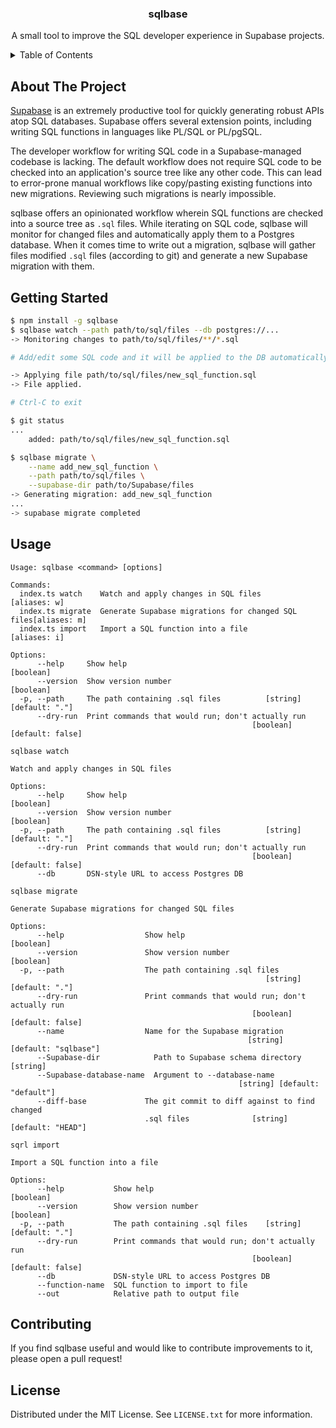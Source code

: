 <div id="top"></div>

<h3 align="center">sqlbase</h3>

  <p align="center">
    A small tool to improve the SQL developer experience in Supabase projects.
    <br />
</div>

<!-- TABLE OF CONTENTS -->
<details>
  <summary>Table of Contents</summary>
  <ol>
    <li><a href="#about-the-project">About The Project</a></li>
    <li><a href="#getting-started">Getting Started</a></li>
    <li><a href="#usage">Usage</a></li>
    <li><a href="#license">License</a></li>
    <li><a href="#contact">Contact</a></li>
    <li><a href="#acknowledgments">Acknowledgments</a></li>
  </ol>
</details>

<!-- ABOUT THE PROJECT -->

## About The Project

<a href="https://supabase.com/">Supabase</a> is an extremely productive tool for quickly generating robust APIs atop SQL databases. Supabase offers several extension points, including writing SQL functions in languages like PL/SQL or PL/pgSQL.

The developer workflow for writing SQL code in a Supabase-managed codebase is lacking. The default workflow does not require SQL code to be checked into an application's source tree like any other code. This can lead to error-prone manual workflows like copy/pasting existing functions into new migrations. Reviewing such migrations is nearly impossible.

sqlbase offers an opinionated workflow wherein SQL functions are checked into a source tree as `.sql` files. While iterating on SQL code, sqlbase will monitor for changed files and automatically apply them to a Postgres database. When it comes time to write out a  migration, sqlbase will gather files modified `.sql` files (according to git) and generate a new Supabase migration with them.

<!-- GETTING STARTED -->

## Getting Started

```sh
$ npm install -g sqlbase
$ sqlbase watch --path path/to/sql/files --db postgres://...
-> Monitoring changes to path/to/sql/files/**/*.sql

# Add/edit some SQL code and it will be applied to the DB automatically.

-> Applying file path/to/sql/files/new_sql_function.sql
-> File applied.

# Ctrl-C to exit

$ git status
...
    added: path/to/sql/files/new_sql_function.sql

$ sqlbase migrate \
    --name add_new_sql_function \
    --path path/to/sql/files \
    --supabase-dir path/to/Supabase/files
-> Generating migration: add_new_sql_function
...
-> supabase migrate completed
```

<!-- USAGE EXAMPLES -->

## Usage

```
Usage: sqlbase <command> [options]

Commands:
  index.ts watch    Watch and apply changes in SQL files            [aliases: w]
  index.ts migrate  Generate Supabase migrations for changed SQL files[aliases: m]
  index.ts import   Import a SQL function into a file               [aliases: i]

Options:
      --help     Show help                                             [boolean]
      --version  Show version number                                   [boolean]
  -p, --path     The path containing .sql files          [string] [default: "."]
      --dry-run  Print commands that would run; don't actually run
                                                      [boolean] [default: false]
```

```
sqlbase watch

Watch and apply changes in SQL files

Options:
      --help     Show help                                             [boolean]
      --version  Show version number                                   [boolean]
  -p, --path     The path containing .sql files          [string] [default: "."]
      --dry-run  Print commands that would run; don't actually run
                                                      [boolean] [default: false]
      --db       DSN-style URL to access Postgres DB
```

```
sqlbase migrate

Generate Supabase migrations for changed SQL files

Options:
      --help                  Show help                                [boolean]
      --version               Show version number                      [boolean]
  -p, --path                  The path containing .sql files
                                                         [string] [default: "."]
      --dry-run               Print commands that would run; don't actually run
                                                      [boolean] [default: false]
      --name                  Name for the Supabase migration
                                                     [string] [default: "sqlbase"]
      --Supabase-dir            Path to Supabase schema directory           [string]
      --Supabase-database-name  Argument to --database-name
                                                   [string] [default: "default"]
      --diff-base             The git commit to diff against to find changed
                              .sql files              [string] [default: "HEAD"]
```

```
sqrl import

Import a SQL function into a file

Options:
      --help           Show help                                       [boolean]
      --version        Show version number                             [boolean]
  -p, --path           The path containing .sql files    [string] [default: "."]
      --dry-run        Print commands that would run; don't actually run
                                                      [boolean] [default: false]
      --db             DSN-style URL to access Postgres DB
      --function-name  SQL function to import to file
      --out            Relative path to output file
```

<!-- CONTRIBUTING -->

## Contributing

If you find sqlbase useful and would like to contribute improvements to it, please open a pull request!

<!-- LICENSE -->

## License

Distributed under the MIT License. See `LICENSE.txt` for more information.

